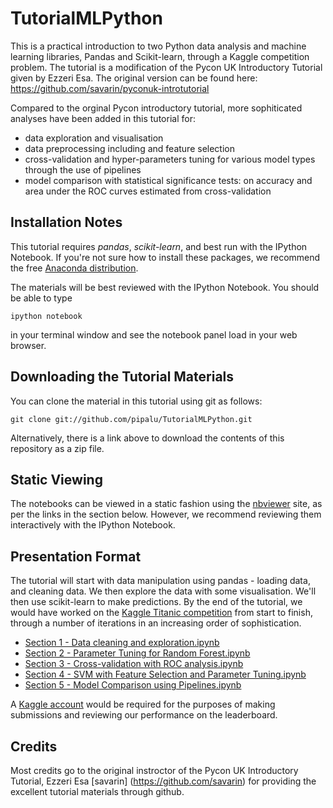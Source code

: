 # TutorialMLPython

This is a practical introduction to two Python data analysis and machine learning libraries, Pandas and Scikit-learn, through a Kaggle competition problem. 
The tutorial is a modification of the Pycon UK Introductory Tutorial given by Ezzeri Esa. The original version can be found here:
https://github.com/savarin/pyconuk-introtutorial

Compared to the orginal Pycon introductory tutorial, more sophiticated analyses have been added in this tutorial for: 
- data exploration and visualisation
- data preprocessing including and feature selection
- cross-validation and hyper-parameters tuning for various model types through the use of pipelines
- model comparison with statistical significance tests: on accuracy and area under the ROC curves estimated from cross-validation
 
## Installation Notes
This tutorial requires *pandas*, *scikit-learn*, and best run  with the IPython Notebook. 
If you're not sure how to install these packages, we recommend the free [Anaconda distribution](http://continuum.io/downloads).

The materials will be best reviewed with the IPython Notebook. You should be able to type
	
	ipython notebook
	
in your terminal window and see the notebook panel load in your web browser.

## Downloading the Tutorial Materials

You can clone the material in this tutorial using git as follows:

	git clone git://github.com/pipalu/TutorialMLPython.git

Alternatively, there is a link above to download the contents of this repository as a zip
file.

## Static Viewing

The notebooks can be viewed in a static fashion using the [nbviewer](http://nbviewer.ipython.org)
site, as per the links in the section below. However, we recommend reviewing them
interactively with the IPython Notebook.

## Presentation Format
The tutorial will start with data manipulation using pandas - loading data, and cleaning data. We then explore the data with some visualisation. 
We'll then use scikit-learn to make predictions. By the end of the tutorial, we would have
worked on the [Kaggle Titanic competition](https://www.kaggle.com/c/titanic-gettingStarted)
from start to finish, through a number of iterations in an increasing order of sophistication.
- [Section 1 - Data cleaning and exploration.ipynb](http://nbviewer.ipython.org/github/pipaLU/TutorialMLPython/blob/master/notebooks/Section%201.%20Data%20cleaning%20and%20exploration.ipynb)
- [Section 2 - Parameter Tuning for Random Forest.ipynb](http://nbviewer.ipython.org/github/pipaLU/TutorialMLPython/blob/master/notebooks/Section%202%20-%20Parameter%20Tuning%20for%20Random%20Forest.ipynb)
- [Section 3 - Cross-validation with ROC analysis.ipynb](http://nbviewer.ipython.org/github/pipaLU/TutorialMLPython/blob/master/notebooks/Section%203.%20Cross-validation%20with%20ROC%20analysis.ipynb)
- [Section 4 - SVM with Feature Selection and Parameter Tuning.ipynb](http://nbviewer.ipython.org/github/pipaLU/TutorialMLPython/blob/master/notebooks/Section%204%20-%20SVM%20with%20Feature%20selection%20and%20Parameter%20Tuning.ipynb)
- [Section 5 - Model Comparison using Pipelines.ipynb](http://nbviewer.ipython.org/github/pipaLU/TutorialMLPython/blob/master/notebooks/Section%205%20-%20Building%20Pipelines%20and%20Model%20Comparison.ipynb)

A [Kaggle account](https://www.kaggle.com/account/register) would be required for the
purposes of making submissions and reviewing our performance on the leaderboard.


## Credits

Most credits go to the original instroctor of the Pycon UK Introductory Tutorial, Ezzeri Esa [savarin] (https://github.com/savarin) for providing the excellent tutorial materials through github.
